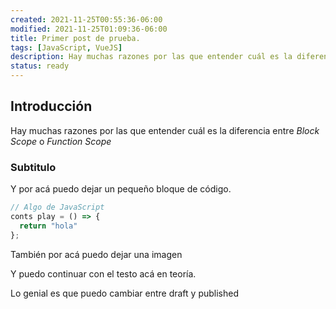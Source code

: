 ```yaml
---
created: 2021-11-25T00:55:36-06:00
modified: 2021-11-25T01:09:36-06:00
title: Primer post de prueba.
tags: [JavaScript, VueJS]
description: Hay muchas razones por las que entender cuál es la diferencia entre *Block Scope* o *Function Scope*
status: ready
---
```


## Introducción

Hay muchas razones por las que entender cuál es la diferencia entre _Block Scope_ o _Function Scope_

### Subtitulo

Y por acá puedo dejar un pequeño bloque de código.

```js
// Algo de JavaScript
conts play = () => {
  return "hola"
};
```

También por acá puedo dejar una imagen

<post-image src="/primer-post-de-prueba/9fa03c9bc31b0b5617d3ba7f04fbd496.jpg" alt="primer post de prueba"></post-image>

Y puedo continuar con el testo acá en teoría.

Lo genial es que puedo cambiar entre draft y published
